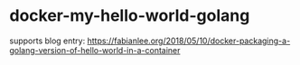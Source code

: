 # docker-my-hello-world-golang

supports blog entry: https://fabianlee.org/2018/05/10/docker-packaging-a-golang-version-of-hello-world-in-a-container
